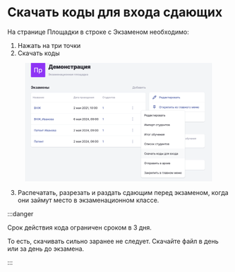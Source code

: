 # Скачать коды для входа сдающих

На странице Площадки в строке с Экзаменом необходимо:

1. Нажать на три точки
2. Скачать коды

<figure><img src="../.gitbook/assets/image (183).png" alt=""><figcaption></figcaption></figure>

3. Распечатать, разрезать и раздать сдающим перед экзаменом, когда они займут место в экзаменационном классе.

:::danger

Срок действия кода ограничен сроком в 3 дня.&#x20;

То есть, скачивать сильно заранее не следует. Скачайте файл в день или за день до экзамена.

:::
